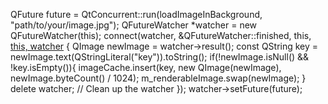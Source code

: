 QFuture<QImage> future = QtConcurrent::run(loadImageInBackground, "path/to/your/image.jpg");
QFutureWatcher<QImage> *watcher = new QFutureWatcher<QImage>(this);
connect(watcher, &QFutureWatcher<QImage>::finished, this, [this, watcher]() {
    QImage newImage = watcher->result();
    const QString key = newImage.text(QStringLiteral("key")).toString();
    if(!newImage.isNull() && !key.isEmpty()){
      imageCache.insert(key, new QImage(newImage), newImage.byteCount() / 1024);
      m_renderableImage.swap(newImage);
    }    
    delete watcher; // Clean up the watcher
});
watcher->setFuture(future);
